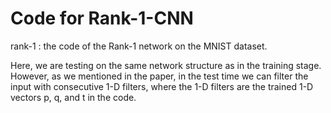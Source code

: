 # Code for Rank-1-CNN 

rank-1    : the code of the Rank-1 network on the MNIST dataset. 

Here, we are testing on the same network structure as in the training stage.
However, as we mentioned in the paper, in the test time we can filter the input
with consecutive 1-D filters, where the 1-D filters are the trained 1-D vectors p, q, and t
in the code.
